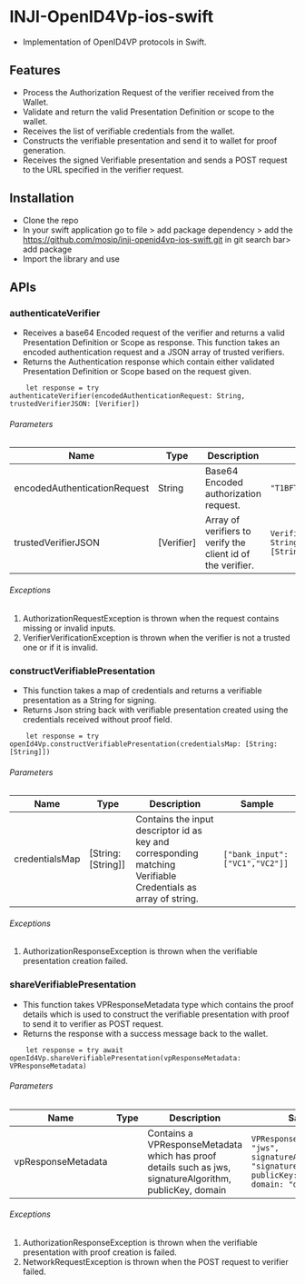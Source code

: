 # INJI-OpenID4Vp-ios-swift
- Implementation of OpenID4VP protocols in Swift.

## Features
- Process the Authorization Request of the verifier received from the Wallet.
- Validate and return the valid Presentation Definition or scope to the wallet.
- Receives the list of verifiable credentials from the wallet.
- Constructs the verifiable presentation and send it to wallet for proof generation.
- Receives the signed Verifiable presentation and sends a POST request to the URL specified in the verifier request.

## Installation
- Clone the repo
- In your swift application go to file > add package dependency > add the  https://github.com/mosip/inji-openid4vp-ios-swift.git in git search bar> add package
- Import the library and use

## APIs

### authenticateVerifier
 - Receives a base64 Encoded request of the verifier and returns a valid Presentation Definition or Scope as response.
This function takes an encoded authentication request and a JSON array of trusted verifiers.
 - Returns the Authentication response which contain either validated Presentation Definition or Scope based on the request given.



```
    let response = try authenticateVerifier(encodedAuthenticationRequest: String, trustedVerifierJSON: [Verifier])
```

###### Parameters

| Name                         | Type       | Description                                                 | Sample                                              |
|------------------------------|------------|-------------------------------------------------------------|-----------------------------------------------------|
| encodedAuthenticationRequest | String     | Base64 Encoded authorization request.                       | `"T1BFTklENFZQOi8vYXV0"`                            |
| trustedVerifierJSON          | [Verifier] | Array of verifiers to verify the client id of the verifier. | `Verifier(clientId: String, redirectUri: [String])` |


###### Exceptions

1. AuthorizationRequestException is thrown when the request contains missing or invalid inputs.
2. VerifierVerificationException is thrown when the verifier is not a trusted one or if it is invalid.


### constructVerifiablePresentation
- This function takes a map of credentials and returns a verifiable presentation as a String for signing.
- Returns Json string back with verifiable presentation created using the credentials received without proof field.

```
    let response = try openId4Vp.constructVerifiablePresentation(credentialsMap: [String: [String]])
```

###### Parameters

| Name                | Type             | Description                                                                                              | Sample                                            |
|---------------------|------------------|----------------------------------------------------------------------------------------------------------|---------------------------------------------------|
| credentialsMap      | [String: [String]] | Contains the input descriptor id as key and corresponding matching Verifiable Credentials as array of string. | `["bank_input":["VC1","VC2"]]`                            |


###### Exceptions

1. AuthorizationResponseException is thrown when the verifiable presentation creation failed.

### shareVerifiablePresentation
- This function takes VPResponseMetadata type which contains the proof details which is used to construct the verifiable presentation with proof to send it to verifier as POST request.
- Returns the response with a success message back to the wallet.

```
    let response = try await openId4Vp.shareVerifiablePresentation(vpResponseMetadata: VPResponseMetadata)
```

###### Parameters

| Name                | Type             | Description                                                                                               | Sample                                            |
|---------------------|------------------|-----------------------------------------------------------------------------------------------------------|---------------------------------------------------|
| vpResponseMetadata      |  | Contains a VPResponseMetadata which has proof details such as  jws, signatureAlgorithm, publicKey, domain | `VPResponseMetadata(jws: "jws", signatureAlgorithm: "signatureAlgoType", publicKey: "publicKey", domain: "domain")`                            |


###### Exceptions

1. AuthorizationResponseException is thrown when the verifiable presentation with proof creation is failed.
2. NetworkRequestException is thrown when the POST request to verifier failed.